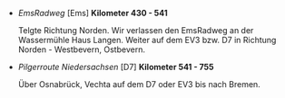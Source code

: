 
- *EmsRadweg* [Ems] __Kilometer 430 - 541__

   Telgte Richtung Norden.
   Wir verlassen den EmsRadweg an der Wassermühle Haus Langen. 
   Weiter auf dem EV3 bzw. D7 in Richtung Norden - Westbevern, Ostbevern.

- *Pilgerroute Niedersachsen* [D7] __Kilometer 541 - 755__

   Über Osnabrück, Vechta auf dem D7 oder EV3 bis nach Bremen.
